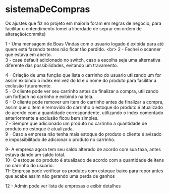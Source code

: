 # sistemaDeCompras
Os ajustes que fiz no projeto em maioria foram em regras de negocio, para facilitar o entendimento tomei a liberdade de seprar em ordem de alteração(commits)

1 - Uma mensagem de Boas Vindas com o usuario logado é exibida para até quem está fazendo testes não ficar tão perdido. <br\>
2 - Fechei o scanner que estava em aberto. <br>
3 - case default adicionado no switch, caso a escolha seja uma alternativa diferente das possibilidades, evitando um travamento. <br>

4 - Criação de uma função que lista o carrinho do usuario utlizando um for assim exibindo o index em vez do Id e o nome do produto para facilitar a exclusão futuramente. <br>
5 - O cliente pode ver seu carrinho antes de finalizar a compra, utilizando um forEach no carrinho e exibindo na tela. <br>
6 - O cliente pode remover um item do carrinho antes de finalizar a compra, assim que o item é removido do carrinho o estoque do produto é atualizado de acordo com a quantidade correspondente, utilizando o index comentado anteriormente a exclusão ficou bem simples. <br>
7 - Sempre que adicionado um produto no carrinho a quantidade de produto no estoque é atualizada. <br>
9 - Caso a empresa não tenha mais estoque do produto o cliente é avisado e impossibilitado de adicionar o produto no carrinho. <br>

9- A empresa agora tem seu saldo alterado de acordo com sua taxa, antes estava dando um saldo total. <br>
10- O estoque do produto é atualizado de acordo com a quantidade de itens no carrinho do usuario. <br>
11- Empresa pode verificar os produtos com estoque baixo para repor antes que acabe assim não gerando uma perda de ganhos <br>

12 - Admin pode ver lista de empresas e exibir detalhes
